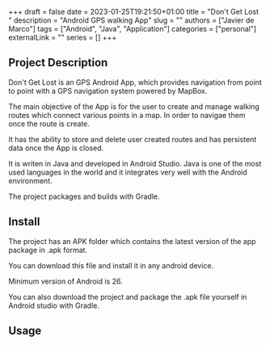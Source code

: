 +++
draft = false
date = 2023-01-25T19:21:50+01:00
title = "Don't Get Lost "
description = "Android GPS walking App"
slug = ""
authors = ["Javier de Marco"]
tags = ["Android", "Java", "Application"]
categories = ["personal"]
externalLink = ""
series = []
+++

## Project Description

Don't Get Lost is an  GPS Android App, which provides navigation from point to point with a GPS navigation system powered by MapBox.

The main objective of the App is for the user to create and manage walking routes which connect various points in a map. In order to navigae them once the route is create.

It has the ability to store and delete user created routes and has persistent data once the App is closed.

It is writen in Java and developed in Android Studio. Java is one of the most used languages in the world and it integrates very well with the Android environment.

The project packages and builds with Gradle.

## Install

The project has an APK folder which contains the latest version of the app package in .apk format.

You can download this file and install it in any android device.

Minimum version of Android is 26.

You can also download the project and package the .apk file yourself in Android studio with Gradle.

## Usage
